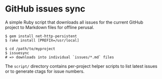 # GitHub issues sync

A simple Ruby script that downloads all issues for the current GitHub project
to Markdown files for offline perusal.

```
$ gem install net-http-persistent
$ rake install [PREFIX=/usr/local]

$ cd /path/to/myproject
$ issuesync
# => downloads into individual `issues/*.md` files
```

The `script/` directory contains per-project helper scripts to list latest
issues or to generate ctags for issue numbers.

